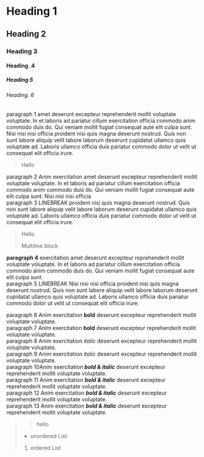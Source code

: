 # Heading 1

## Heading 2

### Heading 3

#### Heading .4

##### Heading 5

###### Heading. 6

paragraph 1 amet deserunt excepteur reprehenderit mollit voluptate voluptate. In et laboris ad pariatur cillum exercitation officia commodo anim commodo duis do. Qui veniam mollit fugiat consequat aute elit culpa sunt. Nisi nisi nisi officia proident nisi quis magna deserunt nostrud. Quis non sunt labore aliquip velit labore laborum deserunt cupidatat ullamco quis voluptate ad. Laboris ullamco officia duis pariatur commodo dolor ut velit ut consequat elit officia irure.

> Hello

paragraph 2 Anim exercitation amet deserunt excepteur reprehenderit mollit voluptate voluptate. In et laboris ad pariatur cillum exercitation officia commodo anim commodo duis do. Qui veniam mollit fugiat consequat aute elit culpa sunt. Nisi nisi nisi officia  
paragraph 3 LINEBREAK proident nisi quis magna deserunt nostrud. Quis non sunt labore aliquip velit labore laborum deserunt cupidatat ullamco quis voluptate ad. Laboris ullamco officia duis pariatur commodo dolor ut velit ut consequat elit officia irure.

> Hello
>
> Multiline block

**paragraph 4** exercitation amet deserunt excepteur reprehenderit mollit voluptate voluptate. In et laboris ad pariatur cillum exercitation officia commodo anim commodo duis do. Qui veniam mollit fugiat consequat aute elit culpa sunt. <br> paragraph 5 LINEBREAK Nisi nisi nisi officia proident nisi quis magna deserunt nostrud. Quis non sunt labore aliquip velit labore laborum deserunt cupidatat ullamco quis voluptate ad. Laboris ullamco officia duis pariatur commodo dolor ut velit ut consequat elit officia irure.

paragraph 6 Anim exercitation **bold** deserunt excepteur reprehenderit mollit voluptate voluptate.  
paragraph 7 Anim exercitation **bold** deserunt excepteur reprehenderit mollit voluptate voluptate.  
paragraph 8 Anim exercitation _italic_ deserunt excepteur reprehenderit mollit voluptate voluptate.  
paragraph 9 Anim exercitation _italic_ deserunt excepteur reprehenderit mollit voluptate voluptate.  
paragraph 10Anim exercitation **_bold & italic_** deserunt excepteur reprehenderit mollit voluptate voluptate.  
paragraph 11 Anim exercitation **_bold & italic_** deserunt excepteur reprehenderit mollit voluptate voluptate.  
paragraph 12 Anim exercitation **_bold & italic_** deserunt excepteur reprehenderit mollit voluptate voluptate.  
paragraph 13 Anim exercitation **_bold & italic_** deserunt excepteur reprehenderit mollit voluptate voluptate.

> > hello
>
> - unordered List
>
> 1. ordered List
